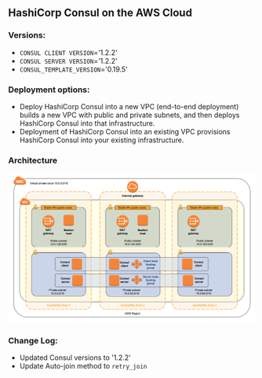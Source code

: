 ## HashiCorp Consul on the AWS Cloud

### Versions:
* `CONSUL CLIENT VERSION`='1.2.2'
* `CONSUL SERVER VERSION`='1.2.2'
* `CONSUL_TEMPLATE_VERSION`='0.19.5'

### Deployment options:

* Deploy HashiCorp Consul into a new VPC (end-to-end deployment) builds a new VPC with public and private subnets, and then deploys HashiCorp Consul into that infrastructure.
* Deployment of HashiCorp Consul into an existing VPC provisions HashiCorp Consul into your existing infrastructure. 

### Architecture

![quickstart-hashicorp-consul](/images/consul.png)

### Change Log: 

* Updated Consul versions to '1.2.2'
* Update Auto-join method to `retry_join`






